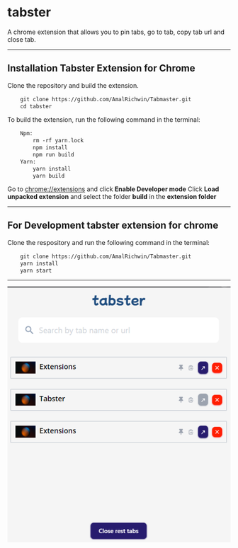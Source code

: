 # **tabster**

A chrome extension that allows you to pin tabs, go to tab, copy tab url and close tab.

---

## Installation Tabster Extension for Chrome

Clone the repository and build the extension.

```
    git clone https://github.com/AmalRichwin/Tabmaster.git
    cd tabster
```

To build the extension, run the following command in the terminal:

```
    Npm:
        rm -rf yarn.lock
        npm install
        npm run build
    Yarn:
        yarn install
        yarn build
```

Go to [chrome://extensions](chrome://extensions) and click **Enable Developer mode**
Click **Load unpacked extension** and select the folder **build** in the **extension folder**

---

## For Development tabster extension for chrome

Clone the respository and run the following command in the terminal:

```
    git clone https://github.com/AmalRichwin/Tabmaster.git
    yarn install
    yarn start
```
---

![tabster](/docs/screenshots/tabster.png 'tabster')
